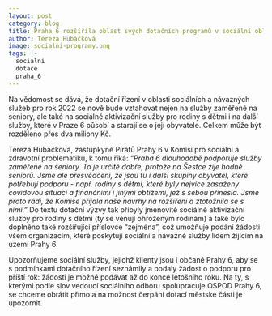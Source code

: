 ```yaml
---
layout: post
category: blog
title: Praha 6 rozšířila oblast svých dotačních programů v sociální oblasti
author: Tereza Hubáčková
image: socialni-programy.png
tags: |-
  socialni
  dotace
  praha_6
---
```

Na vědomost se dává, že dotační řízení v oblasti sociálních a návazných služeb pro rok 2022 se nově bude vztahovat nejen na služby zaměřené na seniory, ale také na sociálně aktivizační služby pro rodiny s dětmi i na další služby, které v Praze 6 působí a starají se o její obyvatele. Celkem může být rozděleno přes dva miliony Kč.

Tereza Hubáčková, zástupkyně Pirátů Prahy 6 v Komisi pro sociální a zdravotní problematiku, k tomu říká: *“Praha 6 dlouhodobě podporuje služby zaměřené na seniory. To je určitě dobře, protože na Šestce žije hodně seniorů. Jsme ale přesvědčeni, že jsou tu i další skupiny obyvatel, které potřebují podporu - např. rodiny s dětmi, které byly nejvíce zasaženy covidovou situací a finančními i jinými obtížemi, jež s sebou přinesla. Jsme proto rádi, že Komise přijala naše návrhy na rozšíření a ztotožnila se s nimi.”* Do textu dotační výzvy tak přibyly jmenovitě sociálně aktivizační služby pro rodiny s dětmi (ty se věnují ohroženým rodinám) a také bylo doplněno také rozšiřující příslovce “zejména”, což umožňuje podání žádosti všem organizacím, které poskytují sociální a návazné služby lidem žijícím na území Prahy 6.

Upozorňujeme sociální služby, jejichž klienty jsou i občané Prahy 6, aby se s podmínkami dotačního řízení seznámily a podaly žádost o podporu pro příští rok: žádosti je možné podávat až do konce letošního roku. Na ty, s kterými podle slov vedoucí sociálního odboru spolupracuje OSPOD Prahy 6, se chceme obrátit přímo a na možnost čerpání dotací městské části je upozornit.
